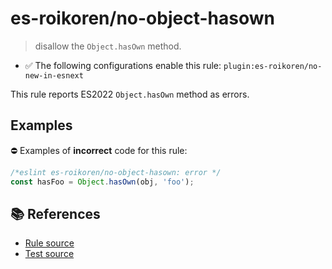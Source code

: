 # es-roikoren/no-object-hasown
> disallow the `Object.hasOwn` method.

- ✅ The following configurations enable this rule: `plugin:es-roikoren/no-new-in-esnext`

This rule reports ES2022 `Object.hasOwn` method as errors.

## Examples

⛔ Examples of **incorrect** code for this rule:

```js
/*eslint es-roikoren/no-object-hasown: error */
const hasFoo = Object.hasOwn(obj, 'foo');
```

## 📚 References

- [Rule source](https://github.com/roikoren755/eslint-plugin-es/blob/v2.0.9/src/rules/no-object-hasown.ts)
- [Test source](https://github.com/roikoren755/eslint-plugin-es/blob/v2.0.9/tests/src/rules/no-object-hasown.ts)
